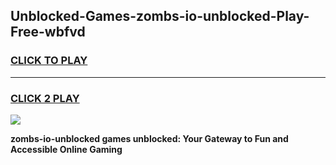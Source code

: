 
## Unblocked-Games-zombs-io-unblocked-Play-Free-wbfvd
<h3>
<a href="https://premium76.site?title=zombs-io-unblocked&ref=23A">CLICK TO PLAY</a></h3>
<hr>

<h3>
<a href="https://premium76.site?title=zombs-io-unblocked&ref=23A">CLICK 2 PLAY</a>
  
</h3>

<a href="https://premium76.site?title=zombs-io-unblocked&ref=23A"><img src="https://clearcache.store/games.png"></a>


**zombs-io-unblocked games unblocked: Your Gateway to Fun and Accessible Online Gaming**
